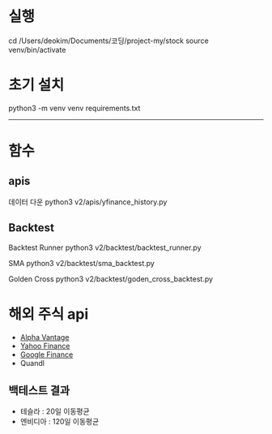 # 실행

cd /Users/deokim/Documents/코딩/project-my/stock
source venv/bin/activate

# 초기 설치

python3 -m venv venv
requirements.txt

---

# 함수

## apis

데이터 다운
python3 v2/apis/yfinance_history.py

## Backtest

Backtest Runner
python3 v2/backtest/backtest_runner.py

SMA
python3 v2/backtest/sma_backtest.py

Golden Cross
python3 v2/backtest/goden_cross_backtest.py

# 해외 주식 api

-   [Alpha Vantage](https://www.alphavantage.co/documentation/)
-   [Yahoo Finance](https://www.financeapi.net)
-   [Google Finance](https://serpapi.com/google-finance-api)
-   Quandl

## 백테스트 결과

-   테슬라 : 20일 이동평균
-   엔비디아 : 120일 이동평균

